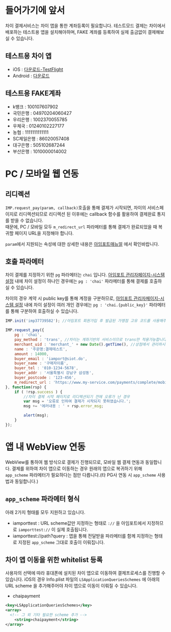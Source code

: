 들어가기에 앞서
===============

차이 결제서비스는 차이 앱을 통한 계좌등록이 필요합니다. 테스트모드 결제는 차이에서 배포하는 테스트용 앱을 설치해야하며, FAKE 계좌를 등록하여 실제 출금없이 결제해보실 수 있습니다.

테스트용 차이 앱
----------------

-	iOS : [다운로드-TestFlight](https://testflight.apple.com/join/BbNKLjl5)
-	Android : [다운로드](https://static.chai.finance/app_build/app-dev-1.0.999+1100033.apk)

테스트용 FAKE계좌
-----------------

-	k뱅크 : 100107607902
-	국민은행 : 04970204060427
-	우리은행 : 1002370055785
-	우체국 : 01240102227177
-	농협 : 1111111111111
-	SC제일은행 : 86020057408
-	대구은행 : 505102687244
-	부산은행 : 1010000014002

PC / 모바일 웹 연동
===================

리디렉션
--------

`IMP.request_pay(param, callback)`호출을 통해 결제가 시작되면, 차이의 서비스페이지로 리디렉션되므로 리디렉션 된 이후에는 callback 함수를 활용하여 결제완료 통지를 받을 수 없습니다.  
때문에, PC / 모바일 모두 `m_redirect_url` 파라메터를 통해 결제가 완료되었을 때 복귀할 페이지 URL을 지정해야 합니다.

`param`에서 지원되는 속성에 대한 상세한 내용은 [아임포트매뉴얼](https://docs.iamport.kr/tech/imp) 에서 확인바랍니다.

호출 파라메터
-------------

차이 결제를 지정하기 위한 `pg` 파라메터는 `chai` 입니다. [아임포트 관리자페이지-시스템 설정](https://admin.iamport.kr/settings) 내에 차이 설정이 하나인 경우에는 `pg : 'chai'` 파라메터를 통해 결제를 호출하실 수 있습니다.

차이의 경우 계약 시 public key를 통해 계정을 구분하므로, [아임포트 관리자페이지-시스템 설정](https://admin.iamport.kr/settings) 내에 차이 설정이 여러 개인 경우에는 `pg : 'chai.{public_key}'` 파라메터를 통해 구분하여 호출하실 수 있습니다.

```javascript
IMP.init('imp37739582'); //아임포트 회원가입 후 발급된 가맹점 고유 코드를 사용해주세요. 예시는 차이 공식 아임포트 데모 계정입니다.

IMP.request_pay({
    pg : 'chai',
    pay_method : 'trans', //차이는 계좌기반의 서비스이므로 trans만 적용가능합니다.
    merchant_uid : 'merchant_' + new Date().getTime(), //상점에서 관리하시는 고유 주문번호를 전달
    name : '주문명:결제테스트',
    amount : 14000,
    buyer_email : 'iamport@siot.do',
    buyer_name : '구매자이름',
    buyer_tel : '010-1234-5678',
    buyer_addr : '서울특별시 강남구 삼성동',
    buyer_postcode : '123-456',
    m_redirect_url : 'https://www.my-service.com/payments/complete/mobile'
}, function(rsp) {
    if ( !rsp.success ) {
    	//차이 결제 시작 페이지로 리디렉션되기 전에 오류가 난 경우
        var msg = '오류로 인하여 결제가 시작되지 못하였습니다.';
        msg += '에러내용 : ' + rsp.error_msg;

        alert(msg);
    }
});
```

앱 내 WebView 연동
==================

WebView를 통하여 웹 방식으로 결제가 진행되므로, 모바일 웹 결제 연동과 동일합니다. 결제를 위하여 차이 앱으로 이동하는 경우 원래의 앱으로 복귀하기 위해 `app_scheme` 파라메터가 필요하다는 점만 다릅니다.(타 PG사 연동 시 `app_scheme` 사용법과 동일합니다.)

`app_scheme` 파라메터 형식
--------------------------

아래 2가지 형태를 모두 지원하고 있습니다.

-	iamporttest : URL scheme값만 지정하는 형태로 `://` 을 아임포트에서 지정하므로 `iamporttest://` 이 실제 호출됩니다.
-	iamporttest://path?query : 앱을 통해 전달받을 파라메터를 함께 지정하는 형태로 지정된 `app_scheme` 그대로 호출이 이뤄집니다.

차이 앱 이동을 위한 whitelist 등록
----------------------------------

사용자의 선택에 따라 휴대폰에 설치된 차이 앱으로 이동하여 결제프로세스를 진행할 수 있습니다. iOS의 경우 Info.plist 파일의 `LSApplicationQueriesSchemes` 에 아래의 URL scheme 을 추가해주어야 차이 앱으로 이동이 이뤄질 수 있습니다.

-	chaipayment

```xml
<key>LSApplicationQueriesSchemes</key>
<array>
  <!-- 그 외 기타 필요한 scheme 추가 -->
	<string>chaipayment</string>
</array>
```

